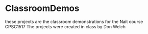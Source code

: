 # ClassroomDemos

these projects are the classroom demonstrations for the Nait course CPSC1517
The projects were created in class by Don Welch
